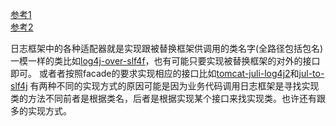 [参考1](https://zhuanlan.zhihu.com/p/24272450)  
[参考2](https://zhuanlan.zhihu.com/p/24275518)

日志框架中的各种适配器就是实现跟被替换框架供调用的类名字(全路径包括包名)一模一样的类比如[log4j-over-slf4f](https://github.com/wdev/log4j-over-slf4f)，也有可能只要实现被替换框架的对外的接口即可。
或者者按照facade的要求实现相应的接口比如[tomcat-juli-log4j2](https://github.com/ggrandes/tomcat-juli-log4j2)和[jul-to-slf4j](https://github.com/qos-ch/slf4j/blob/master/jul-to-slf4j/src/main/java/org/slf4j/bridge/SLF4JBridgeHandler.java)
有两种不同的实现方式的原因可能是因为业务代码调用日志框架是寻找实现类的方法不同前者是根据类名，后者是根据实现某个接口来找实现类。也许还有跟多的实现方式。
